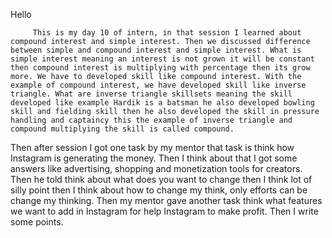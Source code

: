 Hello

         This is my day 10 of intern, in that session I learned about compound interest and simple interest. Then we discussed difference between simple and compound interest and simple interest. What is simple interest meaning an interest is not grown it will be constant then compound interest is multiplying with percentage then its grow more. We have to developed skill like compound interest. With the example of compound interest, we have developed skill like inverse triangle. What are inverse triangle skillsets meaning the skill developed like example Hardik is a batsman he also developed bowling skill and fielding skill then he also developed the skill in pressure handling and captaincy this the example of inverse triangle and compound multiplying the skill is called compound. 




Then after session I got one task by my mentor that task is think how Instagram is generating the money. Then I think about that I got some answers like advertising, shopping and monetization tools for creators. Then he told think about what does you want to change then I think lot of silly point then I think about how to change my think, only efforts can be change my thinking. Then my mentor gave another task think what features we want to add in Instagram for help Instagram to make profit. Then I write some points.
